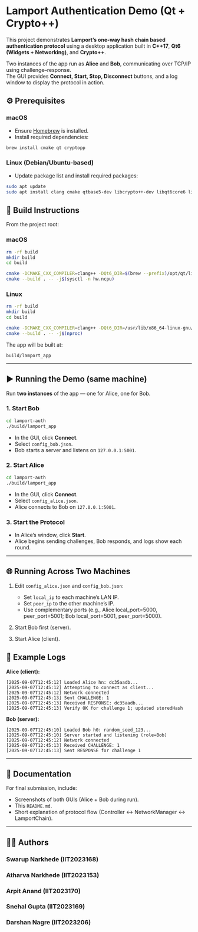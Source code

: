 # Lamport Authentication Demo (Qt + Crypto++)

This project demonstrates **Lamport’s one-way hash chain based authentication protocol** using a desktop application built in **C++17**, **Qt6 (Widgets + Networking)**, and **Crypto++**.

Two instances of the app run as **Alice** and **Bob**, communicating over TCP/IP using challenge–response.  
The GUI provides **Connect, Start, Stop, Disconnect** buttons, and a log window to display the protocol in action.


## ⚙️ Prerequisites

### macOS

* Ensure [Homebrew](https://brew.sh/) is installed.
* Install required dependencies:

```bash
brew install cmake qt cryptopp
```

### Linux (Debian/Ubuntu-based)

* Update package list and install required packages:

```bash
sudo apt update
sudo apt install clang cmake qtbase5-dev libcrypto++-dev libqt6core6 libqt6gui6 libqt6widgets6 qt6-base-dev build-essential
```



## 🔨 Build Instructions

From the project root:

### macOS

```bash
rm -rf build
mkdir build
cd build

cmake -DCMAKE_CXX_COMPILER=clang++ -DQt6_DIR=$(brew --prefix)/opt/qt/lib/cmake/Qt6 ..
cmake --build . -- -j$(sysctl -n hw.ncpu)
```

### Linux

```bash
rm -rf build
mkdir build
cd build

cmake -DCMAKE_CXX_COMPILER=clang++ -DQt6_DIR=/usr/lib/x86_64-linux-gnu/cmake/Qt6 ..
cmake --build . -- -j$(nproc)
```

The app will be built at:

```
build/lamport_app
```



---

## ▶️ Running the Demo (same machine)

Run **two instances** of the app — one for Alice, one for Bob.

### 1. Start Bob

```bash
cd lamport-auth
./build/lamport_app
```

* In the GUI, click **Connect**.
* Select `config_bob.json`.
* Bob starts a server and listens on `127.0.0.1:5001`.

### 2. Start Alice

```bash
cd lamport-auth
./build/lamport_app
```

* In the GUI, click **Connect**.
* Select `config_alice.json`.
* Alice connects to Bob on `127.0.0.1:5001`.

### 3. Start the Protocol

* In Alice’s window, click **Start**.
* Alice begins sending challenges, Bob responds, and logs show each round.

---

## 🌐 Running Across Two Machines

1. Edit `config_alice.json` and `config_bob.json`:

   * Set `local_ip` to each machine’s LAN IP.
   * Set `peer_ip` to the other machine’s IP.
   * Use complementary ports (e.g., Alice local\_port=5000, peer\_port=5001; Bob local\_port=5001, peer\_port=5000).

2. Start Bob first (server).

3. Start Alice (client).


## 📝 Example Logs

**Alice (client):**

```
[2025-09-07T12:45:12] Loaded Alice hn: dc35aadb...
[2025-09-07T12:45:12] Attempting to connect as client...
[2025-09-07T12:45:12] Network connected
[2025-09-07T12:45:13] Sent CHALLENGE: 1
[2025-09-07T12:45:13] Received RESPONSE: dc35aadb...
[2025-09-07T12:45:13] Verify OK for challenge 1; updated storedHash
```

**Bob (server):**

```
[2025-09-07T12:45:10] Loaded Bob h0: random_seed_123...
[2025-09-07T12:45:10] Server started and listening (role=Bob)
[2025-09-07T12:45:12] Network connected
[2025-09-07T12:45:13] Received CHALLENGE: 1
[2025-09-07T12:45:13] Sent RESPONSE for challenge 1
```

---

## 📸 Documentation

For final submission, include:

* Screenshots of both GUIs (Alice + Bob during run).
* This `README.md`.
* Short explanation of protocol flow (Controller ↔ NetworkManager ↔ LamportChain).

---

## 👩‍💻 Authors

### Swarup Narkhede (IIT2023168)
### Atharva Narkhede (IIT2023153)
### Arpit Anand (IIT2023170)
### Snehal Gupta (IIT2023169)
### Darshan Nagre (IIT2023206)


